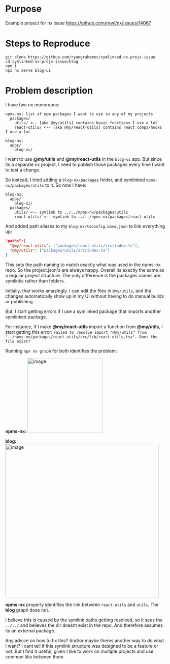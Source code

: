# Purpose

Example project for nx issue https://github.com/nrwl/nx/issues/14067

# Steps to Reproduce
```
git clone https://github.com/ryangrahamnc/symlinked-nx-projs-issue
cd symlinked-nx-projs-issue/blog
npm i
npx nx serve blog-ui
```

# Problem description 

I have two nx monorepos:
```
npms-nx: list of npm packages I want to use in any of my projects
  packages/
    utils/ <-- [aka @my/utils] contains basic functions I use a lot
    react-utils/ <-- [aka @my/react-utils] contains react comps/hooks I use a lot
```
```
blog-nx: 
  apps/
    blog-ui/
```
I want to use **@my/utils** and **@my/react-utils** in the `blog-ui` app. But since its a separate nx project, I need to publish those packages every time I want to test a change.

So instead, I tried adding a `blog-nx/packages` folder, and symlinked `npms-nx/packages/utils` to it. So now I have:
```
blog-nx: 
  apps/
    blog-ui/
  packages/
    utils/ <-- symlink to ../../npms-nx/packages/utils
    react-utils/ <-- symlink to ../../npms-nx/packages/react-utils
```
And added path aliases to my `blog-nx/tsconfig.base.json` to link everything up:
```json
"paths":{
  "@my/react-utils": ["packages/react-utils/src/index.ts"],
  "@my/utils": ["packages/utils/src/index.ts"]
}
```

This sets the path naming to match exactly what was used in the npms-nx repo. So the project.json's are always happy. Overall its exactly the same as a regular project structure. The only difference is the packages names are symlinks rather than folders.

Initially, that works amazingly. I can edit the files in `@my/utils`, and the changes automatically show up in my UI without having to do manual builds or publishing.

But, I start getting errors if I use a symlinked package that imports another symlinked package.

For instance, if I make **@my/react-utils** import a function from **@my/utils**, I start getting this error:
`Failed to resolve import "@my/utils" from "../npms-nx/packages/react-utils/src/lib/react-utils.tsx". Does the file exist?`

Running `npx nx graph` for both identifies the problem:

**npms-nx:**
<img width="236" alt="image" src="https://user-images.githubusercontent.com/1237156/210122354-70450b72-8b44-437c-afd6-be220aa67b67.png">

**blog:**
<img width="483" alt="image" src="https://user-images.githubusercontent.com/1237156/210122363-ef985d14-7bcb-453a-ae55-5df8a40ae17d.png">

**npms-nx** properly identifies the link between `react-utils` and `utils`. The **blog** graph does not.

I believe this is caused by the symlink paths getting resolved, so it sees the `../../` and believes the dir doesnt exist in the repo. And therefore assumes its an external package.

Any advice on how to fix this? And/or maybe theres another way to do what I want? I cant tell if this symlink structure was designed to be a feature or not. But I find it useful, given I like to work on multiple projects and use common libs between them.

